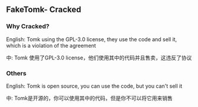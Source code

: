## FakeTomk- Cracked


### Why Cracked?

[Tomk-OpenSrc]: https://github.com/A-Team-official/Tomk-OpenSource

English: Tomk using the GPL-3.0 license, they use the code and sell it, which is a violation of the agreement

中: Tomk 使用了GPL-3.0 license，他们使用其中的代码并且售卖，这违反了协议

### Others

English: Tomk is open source, you can use the code, but you can't sell it

中: Tomk是开源的，你可以使用其中的代码，但是你不可以将它用来销售
